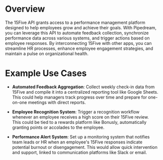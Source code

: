 # Overview

The 15Five API grants access to a performance management platform designed to help employees grow and achieve their goals. With Pipedream, you can leverage this API to automate feedback collection, synchronize performance data across various systems, and trigger actions based on employee responses. By interconnecting 15Five with other apps, you can streamline HR processes, enhance employee engagement strategies, and maintain a pulse on organizational health.

# Example Use Cases

- **Automated Feedback Aggregation**: Collect weekly check-in data from 15Five and compile it into a centralized reporting tool like Google Sheets. This could help managers track progress over time and prepare for one-on-one meetings with direct reports.

- **Employee Recognition System**: Trigger a recognition workflow whenever an employee receives a high score on their 15Five review. This could be tied to a rewards platform like Bonusly, automatically granting points or accolades to the employee.

- **Performance Alert System**: Set up a monitoring system that notifies team leads or HR when an employee's 15Five responses indicate potential burnout or disengagement. This would allow quick intervention and support, linked to communication platforms like Slack or email.
